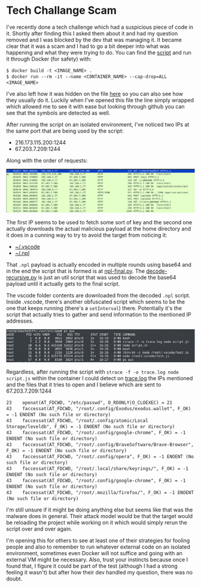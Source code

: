 # Tech Challange Scam

I've recently done a tech challenge which had a suspicious piece of code in it.
Shortly after finding this I asked them about it and had my question removed and I was blocked by the dev that was managing it.
It became clear that it was a scam and I had to go a bit deeper into what was happening and what they were trying to do.
You can find the [script](./script.js) and run it through Docker (for safety) with:
```
$ docker build -t <IMAGE_NAME> .
$ docker run --rm -it --name <CONTAINER_NAME> --cap-drop=ALL <IMAGE_NAME>
```

I've also left how it was hidden on the file [here](./hidden-script.js) so you can also see how they usually do it.
Luckily when I've opened this file the line simply wrapped which allowed me to see it with ease but looking through
github you can see that the symbols are detected as well.

After running the script on an isolated environment, I've noticed two IPs at the same port that are being used by the script:

- 216.173.115.200:1244
- 67.203.7.209:1244

Along with the order of requests:

![](wireshark-requests.png?raw=true)

The first IP seems to be used to fetch some sort of key and the second one actually downloads the actual malicious payload at the home directory and it does in a cunning way to try to avoid the target from noticing it:

- [~/.vscode](./payloads/.vscode)
- [~/.npl](./payloads/.npl)

That `.npl` payload is actually encoded in multiple rounds using base64 and in the end the script that is formed is at [npl-final.py](./payloads/npl-final.py). The [decode-recursive.py](./payloads/decode-recursive.py) is just an util script that was used to decode the base64 payload until it actually gets to the final script.

The vscode folder contents are downloaded from the decoded `.npl` script. Inside .vscode, there's another obfuscated script which seems to be the one that keeps running (there's a `setInterval`) there. Potentially it's the script that actually tries to gather and send information to the mentioned IP addresses.

![](processes.png?raw=true)

Regardless, after running the script with `strace -f -o trace.log node script.js` within the container I could detect on [trace.log](./trace.log) the IPs mentioned and the files that it tries to open and I believe which are sent to 67.203.7.209:1244

```
23    openat(AT_FDCWD, "/etc/passwd", O_RDONLY|O_CLOEXEC) = 21
43    faccessat(AT_FDCWD, "/root/.config/Exodus/exodus.wallet", F_OK) = -1 ENOENT (No such file or directory)
43    faccessat(AT_FDCWD, "/root/.config/atomic/Local Storage/leveldb", F_OK) = -1 ENOENT (No such file or directory)
43    faccessat(AT_FDCWD, "/root/.config/google-chrome", F_OK) = -1 ENOENT (No such file or directory)
43    faccessat(AT_FDCWD, "/root/.config/BraveSoftware/Brave-Browser", F_OK) = -1 ENOENT (No such file or directory)
43    faccessat(AT_FDCWD, "/root/.config/opera", F_OK) = -1 ENOENT (No such file or directory)
43    faccessat(AT_FDCWD, "/root/.local/share/keyrings/", F_OK) = -1 ENOENT (No such file or directory)
43    faccessat(AT_FDCWD, "/root/.config/google-chrome", F_OK) = -1 ENOENT (No such file or directory)
43    faccessat(AT_FDCWD, "/root/.mozilla/firefox/", F_OK) = -1 ENOENT (No such file or directory)
```

I'm still unsure if it might be doing anything else but seems like that was the malware does in general.
Their attack model would be that the target would be reloading the project while working on it which would simply
rerun the script over and over again.

I'm opening this for others to see at least one of their strategies for fooling people and also to remember to run whatever external
code on an isolated environment, sometimes even Docker will not suffice and going with an external VM might be necessary. Also, trust your instincts because once I found that, I figure it could be part of the test (although I had a strong feeling it wasn't) but after how their dev handled my question, there was no doubt.

